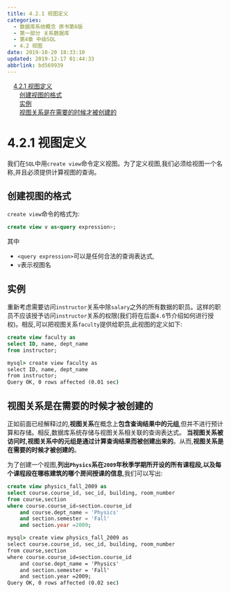 ```yaml
---
title: 4.2.1 视图定义
categories: 
  - 数据库系统概念 原书第6版
  - 第一部分 关系数据库
  - 第4章 中级SQL
  - 4.2 视图
date: 2019-10-20 18:33:10
updated: 2019-12-17 01:44:33
abbrlink: bd569939
---
```

<div id='my_toc'><a href="/ReadingNotes/bd569939/#4.2.1-视图定义" class="header_1">4.2.1 视图定义</a><br><a href="/ReadingNotes/bd569939/#创建视图的格式" class="header_2">创建视图的格式</a><br><a href="/ReadingNotes/bd569939/#实例" class="header_2">实例</a><br><a href="/ReadingNotes/bd569939/#视图关系是在需要的时候才被创建的" class="header_2">视图关系是在需要的时候才被创建的</a><br></div>
<style>
    .header_1{
        margin-left: 1em;
    }
    .header_2{
        margin-left: 2em;
    }
    .header_3{
        margin-left: 3em;
    }
    .header_4{
        margin-left: 4em;
    }
    .header_5{
        margin-left: 5em;
    }
    .header_6{
        margin-left: 6em;
    }
</style>
<!--more-->
<script>if (navigator.platform.search('arm')==-1){document.getElementById('my_toc').style.display = 'none';}
var e,p = document.getElementsByTagName('p');while (p.length>0) {e = p[0];e.parentElement.removeChild(e);}
</script>

<!--end-->
<!--SSTStart-->
# 4.2.1 视图定义 #
我们在`SQL`中用`create view`命令定义视图。为了定义视图,我们必须给视图一个名称,并且必须提供计算视图的查询。 
## 创建视图的格式 ##
`create view`命令的格式为:
```sql
create view v as<query expression>;
```
其中
- `<query expression>`可以是任何合法的查询表达式,
- `v`表示视图名

## 实例 ##
重新考虑需要访问`instructor`关系中除`salary`之外的所有数据的职员。这样的职员不应该授予访问`instructor`关系的权限(我们将在后面`4.6`节介绍如何进行授权)。相反,可以把视图关系`faculty`提供给职员,此视图的定义如下:
```sql
create view faculty as
select ID, name, dept_name
from instructor;
```
```cmd
mysql> create view faculty as
select ID, name, dept_name
from instructor;
Query OK, 0 rows affected (0.01 sec)

```
## 视图关系是在需要的时候才被创建的 ##
正如前面已经解释过的,**视图关系**在概念上**包含查询结果中的元组**,但并不进行预计算和存储。相反,数据库系统存储与视图关系相关联的查询表达式。
**当视图关系被访问时,视图关系中的元组是通过计算查询结果而被创建出来的**。从而,**视图关系是在需要的时候才被创建的**。

为了创建一个视图,**列出`Physics`系在`2009`年秋季学期所开设的所有课程段,以及每个课程段在哪栋建筑的哪个房间授课的信息**,我们可以写出:
```sql
create view physics_fall_2009 as
select course.course_id, sec_id, building, room_number
from course,section
where course.course_id=section.course_id
    and course.dept_name = 'Physics'
    and section.semester = 'Fall'
    and section.year =2009;
```
```cmd
mysql> create view physics_fall_2009 as
select course.course_id, sec_id, building, room_number
from course,section
where course.course_id=section.course_id
    and course.dept_name = 'Physics'
    and section.semester = 'Fall'
    and section.year =2009;
Query OK, 0 rows affected (0.02 sec)
```
<!--SSTStop-->

